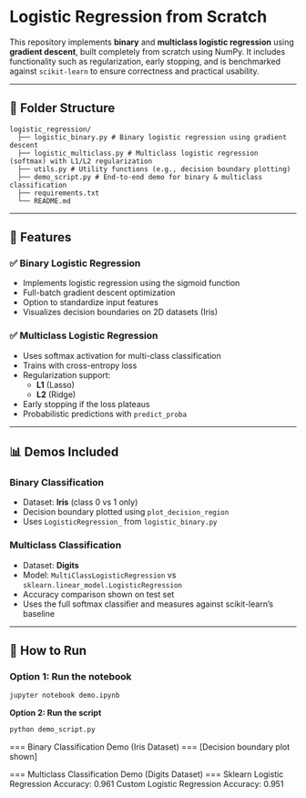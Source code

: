 # Logistic Regression from Scratch

This repository implements **binary** and **multiclass logistic regression** using **gradient descent**, built completely from scratch using NumPy. It includes functionality such as regularization, early stopping, and is benchmarked against `scikit-learn` to ensure correctness and practical usability.

---

## 📁 Folder Structure

```
logistic_regression/
  ├── logistic_binary.py # Binary logistic regression using gradient descent
  ├── logistic_multiclass.py # Multiclass logistic regression (softmax) with L1/L2 regularization
  ├── utils.py # Utility functions (e.g., decision boundary plotting)
  ├── demo_script.py # End-to-end demo for binary & multiclass classification
  ├── requirements.txt
  └── README.md
```

---

## 📌 Features

### ✅ Binary Logistic Regression
- Implements logistic regression using the sigmoid function
- Full-batch gradient descent optimization
- Option to standardize input features
- Visualizes decision boundaries on 2D datasets (Iris)

### ✅ Multiclass Logistic Regression
- Uses softmax activation for multi-class classification
- Trains with cross-entropy loss
- Regularization support:
  - **L1** (Lasso)
  - **L2** (Ridge)
- Early stopping if the loss plateaus
- Probabilistic predictions with `predict_proba`

---

## 📊 Demos Included

### Binary Classification
- Dataset: **Iris** (class 0 vs 1 only)
- Decision boundary plotted using `plot_decision_region`
- Uses `LogisticRegression_` from `logistic_binary.py`

### Multiclass Classification
- Dataset: **Digits**
- Model: `MultiClassLogisticRegression` vs `sklearn.linear_model.LogisticRegression`
- Accuracy comparison shown on test set
- Uses the full softmax classifier and measures against scikit-learn’s baseline

---

## 🚀 How to Run

### Option 1: Run the notebook

```bash
jupyter notebook demo.ipynb
```
**Option 2: Run the script**
```bash
python demo_script.py
```

=== Binary Classification Demo (Iris Dataset) ===
[Decision boundary plot shown]

=== Multiclass Classification Demo (Digits Dataset) ===
Sklearn Logistic Regression Accuracy: 0.961
Custom Logistic Regression Accuracy: 0.951
